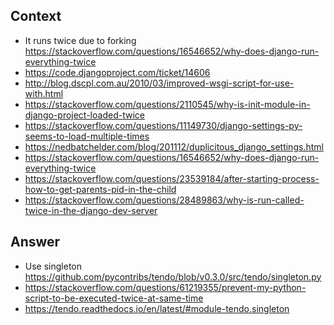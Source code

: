 ## Context
- It runs twice due to forking https://stackoverflow.com/questions/16546652/why-does-django-run-everything-twice
- https://code.djangoproject.com/ticket/14606
- http://blog.dscpl.com.au/2010/03/improved-wsgi-script-for-use-with.html
- https://stackoverflow.com/questions/2110545/why-is-init-module-in-django-project-loaded-twice
- https://stackoverflow.com/questions/11149730/django-settings-py-seems-to-load-multiple-times
- https://nedbatchelder.com/blog/201112/duplicitous_django_settings.html
- https://stackoverflow.com/questions/16546652/why-does-django-run-everything-twice
- https://stackoverflow.com/questions/23539184/after-starting-process-how-to-get-parents-pid-in-the-child
- https://stackoverflow.com/questions/28489863/why-is-run-called-twice-in-the-django-dev-server

## Answer
- Use singleton https://github.com/pycontribs/tendo/blob/v0.3.0/src/tendo/singleton.py
- https://stackoverflow.com/questions/61219355/prevent-my-python-script-to-be-executed-twice-at-same-time
- https://tendo.readthedocs.io/en/latest/#module-tendo.singleton
